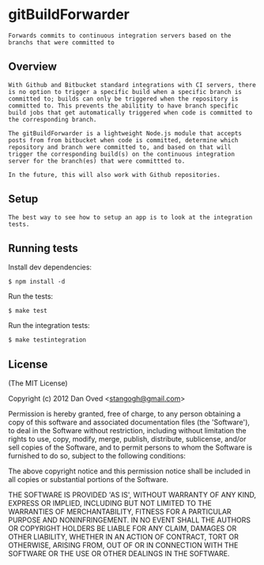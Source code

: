 # gitBuildForwarder

	Forwards commits to continuous integration servers based on the branchs that were committed to

## Overview

	With Github and Bitbucket standard integrations with CI servers, there is no option to trigger a specific build when a specific branch is committed to; builds can only be triggered when the repository is committed to. This prevents the abilitity to have branch specific build jobs that get automatically triggered when code is committed to the corresponding branch. 

	The gitBuildForwarder is a lightweight Node.js module that accepts posts from from bitbucket when code is committed, determine which repository and branch were committed to, and based on that will trigger the corresponding build(s) on the continuous integration server for the branch(es) that were committted to.

	In the future, this will also work with Github repositories.

## Setup

	The best way to see how to setup an app is to look at the integration tests.

## Running tests

  Install dev dependencies:
  
    $ npm install -d

  Run the tests:

    $ make test

  Run the integration tests:

  	$ make testintegration

## License 

(The MIT License)

Copyright (c) 2012 Dan Oved &lt;stangogh@gmail.com&gt;

Permission is hereby granted, free of charge, to any person obtaining
a copy of this software and associated documentation files (the
'Software'), to deal in the Software without restriction, including
without limitation the rights to use, copy, modify, merge, publish,
distribute, sublicense, and/or sell copies of the Software, and to
permit persons to whom the Software is furnished to do so, subject to
the following conditions:

The above copyright notice and this permission notice shall be
included in all copies or substantial portions of the Software.

THE SOFTWARE IS PROVIDED 'AS IS', WITHOUT WARRANTY OF ANY KIND,
EXPRESS OR IMPLIED, INCLUDING BUT NOT LIMITED TO THE WARRANTIES OF
MERCHANTABILITY, FITNESS FOR A PARTICULAR PURPOSE AND NONINFRINGEMENT.
IN NO EVENT SHALL THE AUTHORS OR COPYRIGHT HOLDERS BE LIABLE FOR ANY
CLAIM, DAMAGES OR OTHER LIABILITY, WHETHER IN AN ACTION OF CONTRACT,
TORT OR OTHERWISE, ARISING FROM, OUT OF OR IN CONNECTION WITH THE
SOFTWARE OR THE USE OR OTHER DEALINGS IN THE SOFTWARE.
